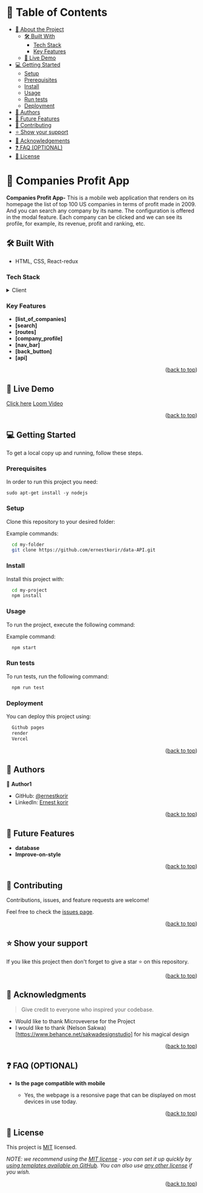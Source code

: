 # 📗 Table of Contents

- [📖 About the Project](#about-project)
  - [🛠 Built With](#built-with)
    - [Tech Stack](#tech-stack)
    - [Key Features](#key-features)
  - [🚀 Live Demo](#live-demo)
- [💻 Getting Started](#getting-started)
  - [Setup](#setup)
  - [Prerequisites](#prerequisites)
  - [Install](#install)
  - [Usage](#usage)
  - [Run tests](#run-tests)
  - [Deployment](#deployment)
- [👥 Authors](#authors)
- [🔭 Future Features](#future-features)
- [🤝 Contributing](#contributing)
- [⭐️ Show your support](#support)
- [🙏 Acknowledgements](#acknowledgements)
- [❓ FAQ (OPTIONAL)](#faq)
- [📝 License](#license)

<!-- PROJECT DESCRIPTION -->

# 📖 Companies Profit App <a name="about-project"></a>

**Companies Profit App-** This is a mobile web application that renders on its homepage the list of top 100 US companies in terms of profit made in 2009. And you can search any company by its name. The configuration is offered in the modal feature. Each company can be clicked and we can see its profile, for example, its revenue, profit and ranking, etc.

## 🛠 Built With <a name="built-with"></a>

- HTML, CSS, React-redux

### Tech Stack <a name="tech-stack"></a>

<details>
  <summary>Client</summary>
  <ul>
    <li><a href="https://reactjs.org/">React.js</a></li>
  </ul>
</details>


<!-- Features -->

### Key Features <a name="key-features"></a>


- **[list_of_companies]**
- **[search]**
- **[routes]**
- **[company_profile]**
- **[nav_bar]**
- **[back_button]**
- **[api]**

<p align="right">(<a href="#readme-top">back to top</a>)</p>

<!-- LIVE DEMO -->

## 🚀 Live Demo <a name="live-demo"></a>

[Click here](https://data-api-xgrb.onrender.com/)
[Loom Video](https://www.loom.com/share/c188505636f14e41988d518376768cf5)



<p align="right">(<a href="#readme-top">back to top</a>)</p>

<!-- GETTING STARTED -->

## 💻 Getting Started <a name="getting-started"></a>

To get a local copy up and running, follow these steps.

### Prerequisites

In order to run this project you need:

```
sudo apt-get install -y nodejs
```


### Setup

Clone this repository to your desired folder:


Example commands:

```sh
  cd my-folder
  git clone https://github.com/ernestkorir/data-API.git
 ```


### Install

Install this project with:


```sh
  cd my-project
  npm install
```


### Usage

To run the project, execute the following command:


Example command:

```sh
  npm start
```

### Run tests

To run tests, run the following command:



```sh
  npm run test
```


### Deployment

You can deploy this project using:



```sh
  Github pages
  render
  Vercel
```


<p align="right">(<a href="#readme-top">back to top</a>)</p>

<!-- AUTHORS -->

## 👥 Authors <a name="authors"></a>


👤 **Author1**

- GitHub: [@ernestkorir](https://github.com/ernestkorir)
- LinkedIn: [Ernest korir](https://www.linkedin.com/in/ernest-korir/)


<p align="right">(<a href="#readme-top">back to top</a>)</p>

<!-- FUTURE FEATURES -->

## 🔭 Future Features <a name="future-features"></a>

-  **database**
-  **Improve-on-style**

<p align="right">(<a href="#readme-top">back to top</a>)</p>

<!-- CONTRIBUTING -->

## 🤝 Contributing <a name="contributing"></a>

Contributions, issues, and feature requests are welcome!

Feel free to check the [issues page](../../issues/).

<p align="right">(<a href="#readme-top">back to top</a>)</p>

<!-- SUPPORT -->

## ⭐️ Show your support <a name="support"></a>

If you like this project then don't forget to give a star ⭐ on this repository.

<p align="right">(<a href="#readme-top">back to top</a>)</p>

<!-- ACKNOWLEDGEMENTS -->

## 🙏 Acknowledgments <a name="acknowledgements"></a>

> Give credit to everyone who inspired your codebase.

- Would like to thank Microveverse for the Project
- I would like to thank (Nelson Sakwa)[https://www.behance.net/sakwadesignstudio] for his magical design

<p align="right">(<a href="#readme-top">back to top</a>)</p>

<!-- FAQ (optional) -->

## ❓ FAQ (OPTIONAL) <a name="faq"></a>

- **Is the page compatible with mobile**

  - Yes, the webpage is a resonsive page that can be displayed on most devices in use today.


<p align="right">(<a href="#readme-top">back to top</a>)</p>

<!-- LICENSE -->

## 📝 License <a name="license"></a>

This project is [MIT](./MIT.md) licensed.

_NOTE: we recommend using the [MIT license](https://choosealicense.com/licenses/mit/) - you can set it up quickly by [using templates available on GitHub](https://docs.github.com/en/communities/setting-up-your-project-for-healthy-contributions/adding-a-license-to-a-repository). You can also use [any other license](https://choosealicense.com/licenses/) if you wish._

<p align="right">(<a href="#readme-top">back to top</a>)</p>
